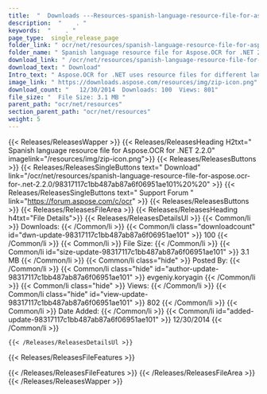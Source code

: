 ```yaml
---
title:  "  Downloads ---Resources-spanish-language-resource-file-for-aspose.ocr-for-.net-2.2.0 . " 
description:  "    . " 
keywords:  "    . " 
page_type:  single_release_page
folder_link: " ocr/net/resources/spanish-language-resource-file-for-aspose.ocr-for-.net-2.2.0/"
folder_name: " Spanish language resource file for Aspose.OCR for .NET 2.2.0"
download_link: " /ocr/net/resources/spanish-language-resource-file-for-aspose.ocr-for-.net-2.2.0/98317117c1bb487ab87a6f06951ae101"
download_text: " Download"
Intro_text: " Aspose.OCR for .NET uses resource files for different languages to perform OCR o..."
image_link: " https://downloads.aspose.com/resources/img/zip-icon.png"
download_count: "   12/30/2014  Downloads: 100  Views: 801"
file_size: "  File Size: 3.1 MB "
parent_path: "ocr/net/resources"
section_parent_path: "ocr/net/resources"
weight: 5 
---
```


{{< Releases/ReleasesWapper >}}
  {{< Releases/ReleasesHeading H2txt=" Spanish language resource file for Aspose.OCR for .NET 2.2.0" imagelink="/resources/img/zip-icon.png">}}
  {{< Releases/ReleasesButtons >}}
    {{< Releases/ReleasesSingleButtons text=" Download" link="/ocr/net/resources/spanish-language-resource-file-for-aspose.ocr-for-.net-2.2.0/98317117c1bb487ab87a6f06951ae101%20%20" >}}
    {{< Releases/ReleasesSingleButtons text=" Support Forum " link="https://forum.aspose.com/c/ocr" >}}
  {{< Releases/ReleasesButtons >}}
  {{< Releases/ReleasesFileArea >}}
    {{< Releases/ReleasesHeading h4txt="File Details">}}
    {{< Releases/ReleasesDetailsUl >}}
            {{< Common/li  >}} Downloads: {{< /Common/li >}} 
      {{< Common/li class="downloadcount" id="dwn-update-98317117c1bb487ab87a6f06951ae101" >}} 100 {{< /Common/li >}} 
      {{< Common/li  >}} File Size: {{< /Common/li >}} 
      {{< Common/li id="size-update-98317117c1bb487ab87a6f06951ae101" >}} 3.1 MB {{< /Common/li >}} 
      {{< Common/li  class="hide" >}} Posted By: {{< /Common/li >}} 
      {{< Common/li class="hide" id="author-update-98317117c1bb487ab87a6f06951ae101" >}} evgeniy.koryagin {{< /Common/li >}} 
      {{< Common/li class="hide"  >}} Views: {{< /Common/li >}} 
      {{< Common/li class="hide" id="view-update-98317117c1bb487ab87a6f06951ae101" >}} 802 {{< /Common/li >}} 
      {{< Common/li  >}} Date Added: {{< /Common/li >}} 
      {{< Common/li id="added-update-98317117c1bb487ab87a6f06951ae101" >}} 12/30/2014 {{< /Common/li >}} 

    {{< /Releases/ReleasesDetailsUl >}}

  {{< Releases/ReleasesFileFeatures >}}
      
  {{< /Releases/ReleasesFileFeatures >}}
 {{< /Releases/ReleasesFileArea >}}
{{< /Releases/ReleasesWapper >}}



